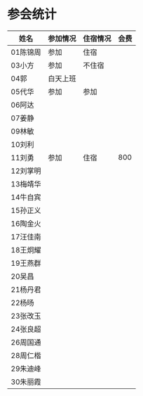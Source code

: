 # 参会统计

姓名|参加情况|住宿情况|会费
---|---|---|---
01陈锦周|参加|住宿|
03小方|参加|不住宿|
04郭|白天上班||
05代华|参加|参加|
06阿达|||
07姜静|||
09林敏|||
10刘利|||
11刘勇|参加|住宿|800
12刘掌明|||
13梅靖华|||
14牛自宾|||
15孙正义|||
16陶金火|||
17汪佳南|||
18王炯耀|||
19王燕群|||
20吴昌|||
21杨丹君|||
22杨旸|||
23张改玉|||
24张良超|||
26周国通|||
28周仁楷|||
29朱迪峰|||
30朱丽霞|||
